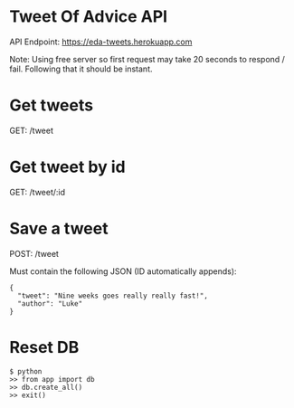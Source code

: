 # Tweet Of Advice API

API Endpoint: https://eda-tweets.herokuapp.com

Note: Using free server so first request may take 20 seconds to respond / fail. Following that it should be instant.

# Get tweets

GET: /tweet

# Get tweet by id

GET: /tweet/:id

# Save a tweet

POST: /tweet

Must contain the following JSON (ID automatically appends):

```
{
  "tweet": "Nine weeks goes really really fast!",
  "author": "Luke"
}
```
# Reset DB 
```
$ python
>> from app import db
>> db.create_all()
>> exit()
```

